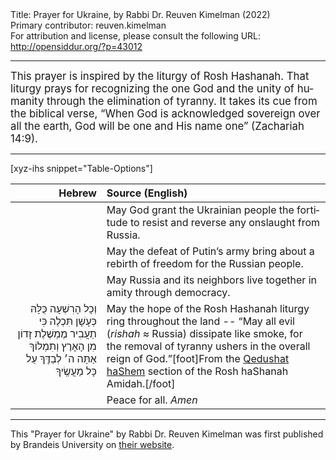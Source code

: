 <html>
<head></head>
<body>
Title: Prayer for Ukraine, by Rabbi Dr. Reuven Kimelman (2022)<br />
Primary contributor: reuven.kimelman<br />
For attribution and license, please consult the following URL: <a href="http://opensiddur.org/?p=43012">http://opensiddur.org/?p=43012</a>
<p />
<hr />

<div class="english" lang="en" style="font-size: 1.2em;">
This prayer is inspired by the liturgy of Rosh Hashanah. That liturgy prays for recognizing the one God and the unity of humanity through the elimination of tyranny. It takes its cue from the biblical verse, “When God is acknowledged sovereign over all the earth, God will be one and His name one” <span class="citation">(Zachariah 14:9)</span>.
</div>

<hr />

[xyz-ihs snippet="Table-Options"]<table style="margin-left: auto; margin-right: auto;" class="draggable">
<thead><tr><th id="x" style="text-align: right;">Hebrew</th><th style="text-align: left;">Source (English)</th></tr></thead>
<tbody>
<tr><td style="vertical-align:top;">
<div class="liturgy" lang="he" style="text-align: right;">

</div></td>

<td style="vertical-align:top;">
<div class="english" lang="en" style="text-align: left;">
May God grant the Ukrainian people 
the fortitude to resist and reverse any onslaught from Russia.
</div></td></tr>


<tr><td style="vertical-align:top;">
<div class="liturgy" lang="he" style="text-align: right;">

</div></td>

<td style="vertical-align:top;">
<div class="english" lang="en" style="text-align: left;">
May the defeat of Putin’s army 
bring about a rebirth of freedom for the Russian people. 
</div></td></tr>


<tr><td style="vertical-align:top;">
<div class="liturgy" lang="he" style="text-align: right;">

</div></td>

<td style="vertical-align:top;">
<div class="english" lang="en" style="text-align: left;">
May Russia and its neighbors 
live together in amity through democracy.
</div></td></tr>


<tr><td style="vertical-align:top;">
<div class="liturgy" lang="he" style="text-align: right;">
&nbsp;
&nbsp;
וְכָל הָרִשְׁעָה כֻּלָּהּ כְּעָשָׁן תִּכְלֶה
כִּי תַעֲבִיר מֶמְשֶׁלֶת זָדוֹן מִן הָאָרֶץ
וְתִמְלוֹךְ אַתָּה ה׳ לְבַדֶּֽךָ עַל כָּל מַעֲשֶֽׂיךָ
</div></td>

<td style="vertical-align:top;">
<div class="english" lang="en" style="text-align: left;">
May the hope of the Rosh Hashanah liturgy 
ring throughout the land --
“May all evil (<em>rishah</em> ≈ Russia) dissipate like smoke,
for the removal of tyranny 
ushers in the overall reign of God.”[foot]From the <a href="http://sefaria.org/Machzor_Rosh_Hashanah_Ashkenaz%2C_Maariv%2C_Amidah.16-17">Qedushat haShem</a> section of the Rosh haShanah Amidah.[/foot]
</div></td></tr>


<tr><td style="vertical-align:top;">
<div class="liturgy" lang="he" style="text-align: right;">

</div></td>

<td style="vertical-align:top;">
<div class="english" lang="en" style="text-align: left;">
Peace for all.
<em>Amen</em>
</div></td></tr>
</tbody></table>

<hr />

This "Prayer for Ukraine" by Rabbi Dr. Reuven Kimelman was first published by Brandeis University on <a href="https://www.brandeis.edu/jewish-experience/social-justice/2022/march/ukraine-prayer-kimelman.html">their website</a>.

&nbsp;
</body>
</html>